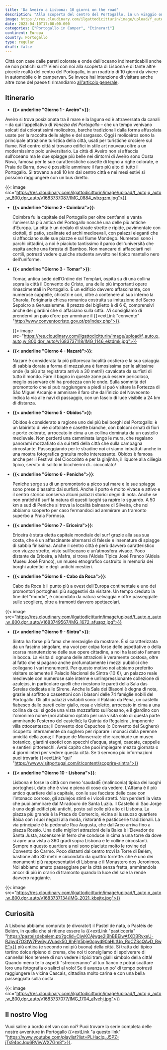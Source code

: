 ```yaml
---
title: 'Da Aveiro a Lisbona: 10 giorni on the road'
description: "Alla scoperta del centro del Portogallo, in un viaggio on the road tra città e onde dell'oceano atlantico"
image: https://res.cloudinary.com/ilgattodicitturin/image/upload/f_auto,q_auto,w_800,dpr_auto/v1683737113/IMG_1457_qal72d.jpg
date: 2023-04-10T17:00:00.000
categories: ["Portogallo in Camper", "Itinerari"]
continent: Europa
country: Portogallo 
type: regular
draft: false
---
```


Città con case dalle pareti colorate e onde dell'oceano indimenticabili anche se non pratichi surf? 
Vieni con noi alla scoperta di Lisbona e di tante altre piccole realtà del centro del Portogallo, in un roadtrip di 10 giorni da vivere in automobile o in campervan. 
Se invece hai intenzione di visitare anche altre zone del paese ti rimandiamo [all'articolo generale](/blog/viaggio-portogallo-in-camper-itinerari/).

## Itinerario

- **{{< underline "Giorno 1 - Aveiro">}}**:

 Aveiro si trova posizionata tra il mare e la laguna ed è attraversata da canali – da qui l'appellativo di _Venezia del Portogallo_ – che un tempo venivano solcati dai coloratissimi moliceiros, barche tradizionali dalla forma affusolata usate per la raccolta delle alghe e del sargasso. Oggi i moliceiros sono la principale attrazione turistica della città, usati per turistiche crociere sul fiume. Nel centro città si trovano edifici in stile art nouveau oltre a un modernissimo polo universitario.
 La città di Aveiro non si affaccia sull’oceano ma le due spiagge più belle nei dintorni di Aveiro sono Costa Nova, famosa per le sue caratteristiche casette di legno a righe colorate, e Praia de Barra, dove è possibile ammirare il faro più alto di tutto il Portogallo. Si trovano a soli 10 km dal centro città e nei mesi estivi si possono raggiungere con un bus diretto.

 {{< image src="https://res.cloudinary.com/ilgattodicitturin/image/upload/f_auto,q_auto,w_800,dpr_auto/v1683737087/IMG_0884_wbzgzm.jpg">}}

- **{{< underline "Giorno 2 - Coimbra">}}**:
  
  Coimbra fu la capitale del Portogallo per oltre cent’anni e vanta l’università più antica del Portogallo nonché una delle più antiche d’Europa. La città è un dedalo di strade strette e ripide, pavimentate con ciottoli, di patio, scalinate ed archi medioevali, con palazzi eleganti che si affacciano sulle sue piazze e sul fiume Mondego. Numerosi sono i parchi cittadini, a noi è piaciuto tantissimo il parco dell'università che ospita anche una foresta di Bamboo. Non mancare di affacciarti nei cortili, potresti vedere qualche studente avvolto nel tipico mantello nero dell'uniforme. 

- **{{< underline "Giorno 3 - Tomar">}}**:
  
  Tomar, antica sede dell’Ordine dei Templari, ospita su di una collina sopra la città il Convento de Cristo, una delle più importanti opere rinascimentali in Portogallo. È un edificio davvero affascinante, con numerose cappelle, chiostri e cori, oltre a contenere al suo interno la Charola, l’originaria chiesa romanica costruita su imitazione del Sacro Sepolcro a Gerusalemme. Il prezzo del biglietto è di 6 €, comprensivi anche dei giardini che si affaciano sulla città. .Vi consigliamo di prendervi un paio d'ore per ammirare il {{<extLink "convento" "http://www.conventocristo.gov.pt/pt/index.php">}}.

  {{< image src="https://res.cloudinary.com/ilgattodicitturin/image/upload/f_auto,q_auto,w_800,dpr_auto/v1683737118/IMG_1146_ektdmk.jpg">}}

- **{{< underline "Giorno 4 - Nazarè">}}**:
  
  Nazaré è considerata la più pittoresca località costiera e la sua spiaggia di sabbia dorata a forma di mezzaluna è famosissima per le altissime onde (la più alta registrata arrivò a 30 metri!) cavalcate da surfisti di tutto il mondo. Fare il bagno in queste zone può essere pericoloso, meglio osservare chi ha prodezza con le onde. Sulla sommità del promontorio che si può raggiungere a piedi si può visitare la Fortezza di São Miguel Arcanjo e ammirare il faro che dall’inizio del Novecento indica la via alle navi di passaggio, con un fascio di luce visibile a 24 km di distanza. 

 
- **{{< underline "Giorno 5 - Obidos">}}**: 
  
  Obidos è considerato a ragione uno dei più bei borghi del Portogallo: è un labirinto di vie ciottolate e casette bianche, con balconi ornati di fiori e porte colorate, arroccato in cima a un collina dominata da un castello medievale. Non perderti una camminata lungo le mura, che regalano panorami mozzafiato sia sui tetti della città che sulla campagna circostante. Passeggiando per le stradine noi ci siamo imbattuti anche in una mostra fotografica gratuita molto interessante. Obidos è famosa anche per il Festival del Cioccolato e per la ginjinha, il liquore alla ciliegia tipico, servito di solito in bicchierini di.. cioccolato!

- **{{< underline "Giorno 6 - Peniche">}}**: 
  
  Peniche sorge su di un promontorio a picco sul mare e le sue spiagge sono prese d'assalto dai surfisti. Anche il porto è molto vivace e attivo e il centro storico conserva alcuni palazzi storici degni di nota. Anche se non pratichi il surf la natura di questi luoghi sa rapire lo sguardo. 
  A 50 km a sud di Peniche si trova la località balneare di Silveira, che noi abbiamo scoperto per caso fermandoci ad ammirare un tramonto superbo a Praia Formosa. 


- **{{< underline "Giorno 7 - Ericeira">}}**: 

  Ericeira è stata eletta capitale mondiale del surf grazie alla sua sua costa, che è un affascinante alternarsi di falesie e insenature di spiagge di sabbia finissima. Anche il centro città è però davvero caratteristico con viuzze strette, viste sull’oceano e un’atmosfera vivace. Poco distante da Ericeira, a Mafra, si trova l'Aldeia Típica José Franco (Aldeia Museu José Franco), un museo etnografico costruito in memoria dei borghi autentici e degli antichi mestieri. 
  

- **{{< underline "Giorno 8 - Cabo da Roca">}}**: 
  
  Cabo da Roca è il punto più a ovest dell’Europa continentale e uno dei promontori portoghesi più suggestivi da visitare. Un tempo creduto la fine del "mondo", è circondato da natura selvaggia e offre passeggiate sulle scogliere, oltre a tramonti davvero spettacolari. 

{{< image src="https://res.cloudinary.com/ilgattodicitturin/image/upload/f_auto,q_auto,w_800,dpr_auto/v1683749567/IMG_1672_afuapz.jpg">}}


- **{{< underline "Giorno 9 - Sintra">}}**:

  Sintra ha forse più fama che meraviglie da mostrare. È sì caratterizzata da un fascino singolare, ma vuoi per colpa forse delle aspettative o della scarsa manutenzione delle sue opere cittadine, a noi ha lasciato l'amaro in bocca. La visita di ognuna delle attrazioni è veramente costosa, oltre al fatto che si pagano anche profumatamente i mezzi pubblici che collegano i vari monumenti. 
  Per questo motivo noi abbiamo preferito visitare solamente il Palacio Nacional de Sintra (10 €), un palazzo reale medievale con numerose sale interne e un’impressionante collezione di azulejos, in particolare quelli che rivestono le pareti della Sala das Sereias dedicata alle Sirene. Anche la Sala dei Blasoni è degna di nota, grazie al soffitto a cassettoni con i blasoni delle 74 famiglie nobili del Portogallo.
  Gli altri palazzi visitabili sono: il Palácio da Pena, un castello fiabesco dalle pareti color giallo, rosa e violetto, arroccato in cima a una collina da cui si gode una vista mozzafiato sull’oceano, e il giardino con l'omonimo nome (noi abbiamo optato per una visita solo di questa parte ammirando l'esterno del castello); la Quinta do Regaleira , imponente villa ottocentesca; il Convento dos Capuchos (o Convento del Sughero) ricoperto internamente da sughero per riparare i monaci dalla perenne umidità della zona; il Parque de Monserrate che racchiude un museo botanico, giardini esotici con specchi d’acqua, stagni, cascate, cappelle e sentieri pittoreschi. 
  Avrai capito che puoi impiegare mezza giornata o 4 giorni interi per vedere questa città. Se ti servono più informazioni puoi trovarle {{<extLink "qui" "https://www.visitportugal.com/it/content/scoprire-sintra">}}


- **{{< underline "Giorno 10 - Lisbona">}}**:

  Lisbona è forse la città con meno 'saudadÈ (malinconia) tipica dei luoghi portoghesi, dato che è viva e piena di cose da vedere. L’Alfama è il più antico quartiere della capitale, con le sue facciate delle case con l’intonaco corroso, gli azulejos stinti e i vicoli stretti. Non perderti la vista che puoi ammirare dal Miradouro de Santa Luzia. Il Castello di Sao Jorge è uno degli edifici più antichi, posto sul colle più alto di Lisbona. La piazza più grande è la Praca do Comercio, vicina al lussuoso quartiere Baixa con i suoi negozi alla moda, ristoranti e pasticcerie tradizionali. La via principale è la pedonale Rua Augusta, che dall’Arco arriva fino a piazza Rossio. Una delle migliori attrazioni della Baixa è l’Elevador de Santa Justa, ascensore in ferro che conduce in cima a una torre da dove si apre una vista a 360 gradi sopra Lisbona e le colline circostanti. Sempre n questo quartiere a noi sono piaciute molto le rovine del Convento do Carmo. 
  Poco distanti dal centro trovi la Torre di Belém, bastione alto 30 metri e circondato da quattro torrette. che è uno dei monumenti più rappresentativi di Lisbona e il Monastero dos Jeronimos.
  Noi abbiamo amato passeggiare per la città senza fretta, ammirandola ancor di più in orario di tramonto quando la luce del sole la rende davvero raggiante. 

{{< image src="https://res.cloudinary.com/ilgattodicitturin/image/upload/f_auto,q_auto,w_800,dpr_auto/v1683737134/IMG_2021_kbejtx.jpg">}}


## Curiosità
A Lisbona abbiamo comprato (e divorato!) il Pastel de nata, o Pastéis de Belém, in quella che si ritiene essere la {{<extLink "pasticceria" "https://pasteisdebelem.pt/?gclid=CjwKCAjwge2iBhBBEiwAfXDBRyxeU-RJpv47O3tW7Pw6yuVuask50_8hFjV5bje0cpvd90aHLtUp_RoCZScQAvD_BwE">}} più antica (e secondo noi più buona) della città. Si tratta del tipico tortino dolce ripieno di crema, che noi ti consigliamo di spolverare di cannella!
Non temere di non vedere i tipici tram gialli simbolo della città! Quando meno te lo aspetti "sfrecceranno" al tuo fianco e potrai scattare loro una fotografia o salirci al volo!
Se ti avanza un po' di tempo potresti raggiungere la vicina Cascais, cittadina molto carina e con una bella passeggiata sulla costa. 

{{< image src="https://res.cloudinary.com/ilgattodicitturin/image/upload/f_auto,q_auto,w_800,dpr_auto/v1683737077/IMG_1704_a1vehj.jpg">}}


## Il nostro Vlog 

Vuoi salire a bordo del van con noi? 
Puoi trovare la serie completa delle nostre avventure in Portogallo {{<extLink "a questo link" "https://www.youtube.com/playlist?list=PLHaclq_J5PZ-jTs94ocJqu6RViwWX7Gm8">}}.

<!-- <div id="Mappe"></div> -->

<!-- ## Le nostre mappe -->
<!-- {{< gmap "https://www.google.com/maps/d/u/0/embed?mid=1iWT57E7IXes2FIwpnvDKgvbrL740gmU&ehbc=2E312F">}} -->

 
